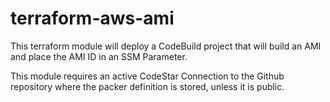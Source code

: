 # terraform-aws-ami
This terraform module will deploy a CodeBuild project that will build an AMI and place the AMI ID in an SSM Parameter.

This module requires an active CodeStar Connection to the Github repository where the packer definition is stored, unless it is public.
